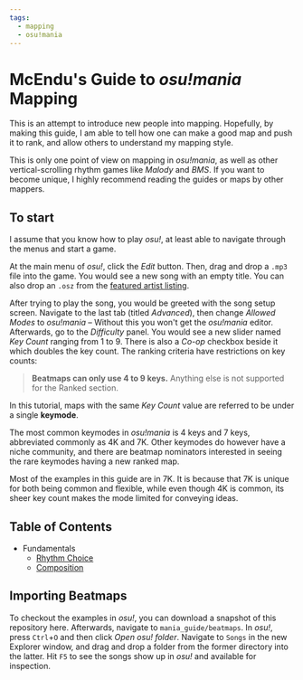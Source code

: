 ```yaml
---
tags:
  - mapping
  - osu!mania
---
```


McEndu's Guide to _osu!mania_ Mapping
=====================================

This is an attempt to introduce new people into mapping. Hopefully, by
making this guide, I am able to tell how one can make a good map and push
it to rank, and allow others to understand my mapping style.

This is only one point of view on mapping in _osu!mania_, as well as other
vertical-scrolling rhythm games like _Malody_ and _BMS_. If you want to
become unique, I highly recommend reading the guides or maps by other
mappers.

## To start

I assume that you know how to play _osu!_, at least able to navigate
through the menus and start a game.

At the main menu of _osu!_, click the _Edit_ button. Then, drag and drop
a `.mp3` file into the game. You would see a new song with an empty
title. You can also drop an `.osz` from the
[featured artist listing][fa].

After trying to play the song, you would be greeted with the song setup
screen. Navigate to the last tab (titled _Advanced_), then change _Allowed
Modes_ to _osu!mania_ &ndash; Without this you won't get the _osu!mania_
editor. Afterwards, go to the _Difficulty_ panel. You would see a new
slider named _Key Count_ ranging from 1 to 9. There is also a _Co-op_
checkbox beside it which doubles the key count. The ranking criteria
have restrictions on key counts:

> **Beatmaps can only use 4 to 9 keys.** Anything else is not supported
> for the Ranked section.

In this tutorial, maps with the same _Key Count_ value are referred to be
under a single **keymode**.

The most common keymodes in _osu!mania_ is 4 keys and 7 keys, abbreviated
commonly as 4K and 7K. Other keymodes do however have a niche community,
and there are beatmap nominators interested in seeing the rare keymodes
having a new ranked map.

Most of the examples in this guide are in 7K. It is because that 7K is
unique for both being common and flexible, while even though 4K is common,
its sheer key count makes the mode limited for conveying ideas.

## Table of Contents

- Fundamentals
  - [Rhythm Choice](01_fundamentals/01_rhythm)
  - [Composition](01_fundamentals/02_composition)

## Importing Beatmaps

To checkout the examples in _osu!_, you can download a snapshot of this
repository here. Afterwards, navigate to `mania_guide/beatmaps`. In
_osu!_, press `Ctrl`+`O` and then click _Open osu! folder_. Navigate to
`Songs` in the new Explorer window, and drag and drop a folder from the
former directory into the latter. Hit `F5` to see the songs show up in
_osu!_ and available for inspection.

[fa]: https://osu.ppy.sh/beatmaps/artists
